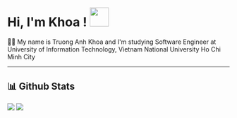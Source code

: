 <h1> Hi, I'm Khoa ! <img width="43px" src="https://i.pinimg.com/originals/5b/db/ae/5bdbae2838610fb38ddbba8529bef81e.png">  </img> </h1>

👨‍💻 My name is Truong Anh Khoa and I'm studying Software Engineer at University of Information Technology, Vietnam National University Ho Chi Minh City

<hr style="height:1px;border:none;color:#333;background-color:#333;" />

<!---
anhkhoatqt11/anhkhoatqt11 is a ✨ special ✨ repository because its `README.md` (this file) appears on your GitHub profile.
You can click the Preview link to take a look at your changes.
--->
 
<h2>📊 Github Stats </h2>

<img src="https://github-readme-stats.vercel.app/api?username=anhkhoatqt11&theme=tokyonight&show_icons=true&count_private=true">

<img src="https://github-readme-stats.vercel.app/api?username=anhkhoatqt11&theme=tokyonight&show_icons=true&count_private=true">
